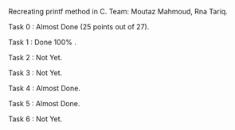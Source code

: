 Recreating printf method in C.
Team: Moutaz Mahmoud, Rna Tariq.

Task 0 : Almost Done (25 points out of 27).

Task 1 : Done 100% .

Task 2 : Not Yet.

Task 3 : Not Yet.

Task 4 : Almost Done.

Task 5 : Almost Done.

Task 6 : Not Yet.

